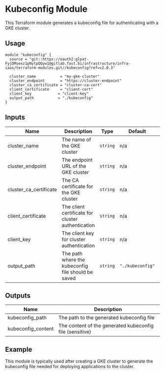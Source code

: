 # Kubeconfig Module

This Terraform module generates a kubeconfig file for authenticating with a GKE cluster.

## Usage

```hcl
module "kubeconfig" {
  source = "git::https://oauth2:glpat-FyjDMsexz1pNytpQQyw1@gitlab.fast.bi/infrastructure/infra-iaas/terraform-modules.git//kubeconfig?ref=v2.0.3"

  cluster_name           = "my-gke-cluster"
  cluster_endpoint       = "https://cluster-endpoint"
  cluster_ca_certificate = "cluster-ca-cert"
  client_certificate     = "client-cert"
  client_key            = "client-key"
  output_path           = "./kubeconfig"
}
```

## Inputs

| Name | Description | Type | Default | Required |
|------|-------------|------|---------|:--------:|
| cluster_name | The name of the GKE cluster | `string` | n/a | yes |
| cluster_endpoint | The endpoint URL of the GKE cluster | `string` | n/a | yes |
| cluster_ca_certificate | The CA certificate for the GKE cluster | `string` | n/a | yes |
| client_certificate | The client certificate for cluster authentication | `string` | n/a | yes |
| client_key | The client key for cluster authentication | `string` | n/a | yes |
| output_path | The path where the kubeconfig file should be saved | `string` | `"./kubeconfig"` | no |

## Outputs

| Name | Description |
|------|-------------|
| kubeconfig_path | The path to the generated kubeconfig file |
| kubeconfig_content | The content of the generated kubeconfig file (sensitive) |

## Example

This module is typically used after creating a GKE cluster to generate the kubeconfig file needed for deploying applications to the cluster.
